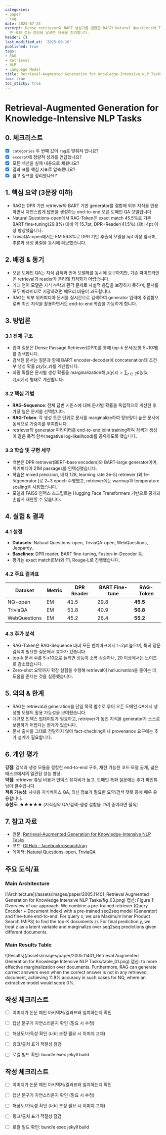 ```yaml
---
categories:
- paper
- rag
date: 2025-07-25
excerpt: Dense retriever와 BART 생성기를 결합한 RAG가 Natural Questions와 TriviaQA 등 지식집약 QA에서
  큰 폭의 성능 향상을 달성한 내용을 정리합니다.
header: {}
last_modified_at: '2025-09-16'
published: true
tags:
- RAG
- Retrieval
- NLP
- Language Model
title: Retrieval-Augmented Generation for Knowledge-Intensive NLP Tasks
toc: true
toc_sticky: true
---
```

# Retrieval-Augmented Generation for Knowledge-Intensive NLP Tasks

## 0. 체크리스트
- [x] `categories` 두 번째 값이 `rag`로 맞춰져 있나요?
- [x] `excerpt`에 정량적 성과를 언급했나요?
- [x] 모든 섹션을 실제 내용으로 채웠나요?
- [x] 결과 표를 핵심 지표로 압축했나요?
- [x] 참고 링크를 정리했나요?

## 1. 핵심 요약 (3문장 이하)
- RAG는 DPR 기반 retriever와 BART 기반 generator를 결합해 외부 지식을 인용하면서 자연스럽게 답변을 생성하는 end-to-end 오픈 도메인 QA 모델입니다.
- Natural Questions-open에서 RAG-Token은 exact match 45.5%로 기존 BART fine-tuning(29.8%) 대비 약 15.7pt, DPR+Reader(41.5%) 대비 4pt 이상 향상했습니다.
- TriviaQA-open에서는 EM 56.8%로 DPR 기반 추출식 모델을 5pt 이상 앞서며, 추론과 생성 품질을 동시에 확보했습니다.

## 2. 배경 & 동기
- 오픈 도메인 QA는 지식 검색과 언어 모델화를 동시에 요구하지만, 기존 파이프라인은 retrieval과 reader가 분리돼 최적화가 어렵습니다.
- 거대 언어 모델은 지식 누락과 환각 문제로 사실적 응답을 보장하지 못하며, 문서를 모두 파라미터로 저장하려면 메모리 비용이 과도합니다.
- RAG는 외부 위키피디아 문서를 실시간으로 검색하여 generator 입력에 주입함으로써 최신 지식을 활용하면서도 end-to-end 학습을 가능하게 합니다.

## 3. 방법론
### 3.1 전체 구조
- 입력 질문은 Dense Passage Retriever(DPR)를 통해 top-k 문서(보통 5~10개)를 검색합니다.
- 검색된 문서는 질문과 함께 BART encoder-decoder에 concatenation돼 조건부 생성 확률 $p(y|x, z)$를 계산합니다.
- 최종 확률은 문서별 생성 확률을 marginalization해 $p(y|x) = \sum_{z\in Z} p(y|x,z) p(z|x)$ 형태로 계산합니다.

### 3.2 핵심 기법
- **RAG-Sequence**: 전체 답변 시퀀스에 대해 문서별 확률을 독립적으로 계산한 후 가장 높은 문서를 선택합니다.
- **RAG-Token**: 각 생성 토큰 단위로 문서를 marginalize하여 정보량이 높은 문서에 동적으로 가중치를 부여합니다.
- retriever와 generator 파라미터를 end-to-end joint training하여 검색과 생성이 같은 목적 함수(negative log-likelihood)를 공유하도록 했습니다.

### 3.3 학습 및 구현 세부
- 백본은 DPR retriever(BERT-base encoders)와 BART-large generator이며, 위키피디아 21M passages를 인덱싱했습니다.
- 학습은 mixed precision, 배치 128, learning rate 3e-5( retriever )와 1e-5(generator )로 2~3 epoch 수행했고, retriever에는 warmup과 temperature scaling을 사용했습니다.
- 모델과 FAISS 인덱스 스크립트는 Hugging Face Transformers 기반으로 공개돼 손쉽게 재현할 수 있습니다.

## 4. 실험 & 결과
### 4.1 설정
- **Datasets**: Natural Questions-open, TriviaQA-open, WebQuestions, Jeopardy.
- **Baselines**: DPR reader, BART fine-tuning, Fusion-in-Decoder 등.
- 평가는 exact match(EM)와 F1, Rouge-L로 진행했습니다.

### 4.2 주요 결과표
| Dataset | Metric | DPR Reader | BART Fine-tune | RAG-Token |
| ------- | ------ | ---------- | -------------- | --------- |
| NQ-open | EM | 41.5 | 29.8 | **45.5** |
| TriviaQA | EM | 51.8 | 40.9 | **56.8** |
| WebQuestions | EM | 45.2 | 26.4 | **55.2** |

### 4.3 추가 분석
- RAG-Token은 RAG-Sequence 대비 모든 벤치마크에서 1~2pt 높으며, 특히 장문 검색이 필요한 질문에서 효과가 컸습니다.
- top-k 문서 수를 5→10으로 늘리면 성능이 소폭 상승하나, 20 이상에서는 노이즈로 감소했습니다.
- Zero-shot 요약까지 확장 실험을 수행해 retrieval이 hallucination을 줄이는 데 도움을 준다는 것을 실증했습니다.

## 5. 의의 & 한계
- RAG는 retrieval과 generation을 단일 목적 함수로 묶어 오픈 도메인 QA에서 생성형 모델의 활용 가능성을 보여줬습니다.
- 대규모 인덱스 업데이트가 필요하고, retriever가 놓친 지식을 generator가 스스로 보완하기 어렵다는 한계가 있습니다.
- 문서 출처를 그대로 전달하지 않아 fact-checking이나 provenance 요구에는 추가 설계가 필요합니다.

## 6. 개인 평가
**강점**: 검색과 생성 모듈을 결합한 end-to-end 구조, 재현 가능한 코드·모델 공개, 넓은 태스크에서의 일관된 성능 향상.  
**약점**: retriever 튜닝 비용과 인덱스 유지비가 높고, 도메인 특화 질문에는 추가 파인튜닝이 필수입니다.  
**적용 가능성**: 사내용 지식베이스 QA, 최신 정보가 필요한 요약/검색 챗봇 등에 매우 유용합니다.  
**추천도**: ★★★★★ (지식집약 QA/검색-생성 결합을 고려 중이라면 필독)

## 7. 참고 자료
- 원문: [Retrieval-Augmented Generation for Knowledge-Intensive NLP Tasks](https://arxiv.org/abs/2005.11401)
- 코드: [GitHub - facebookresearch/rag](https://github.com/facebookresearch/rag)
- 데이터: [Natural Questions-open](https://ai.google.com/research/NaturalQuestions), [TriviaQA](http://nlp.cs.washington.edu/triviaqa/)



## 주요 도식/표

### Main Architecture
![Architecture](/assets/images/paper/2005.11401_Retrieval Augmented Generation for Knowledge Intensive NLP Tasks/fig_03.png)
캡션: Figure 1: Overview of our approach. We combine a pre-trained retriever (Query Encoder + Document Index) with a pre-trained seq2seq model (Generator) and fine-tune end-to-end. For query x, we use Maximum Inner Product Search (MIPS) to find the top-K documents zi. For final prediction y, we treat z as a latent variable and marginalize over seq2seq predictions given different documents.

### Main Results Table
![Results](/assets/images/paper/2005.11401_Retrieval Augmented Generation for Knowledge Intensive NLP Tasks/table_01.png)
캡션: to more effective marginalization over documents. Furthermore, RAG can generate correct answers even when the correct answer is not in any retrieved document, achieving 11.8% accuracy in such cases for NQ, where an extractive model would score 0%.

## 작성 체크리스트

- [ ] 이미지가 논문 메인 아키텍처/결과표와 일치하는지 확인
- [ ] 캡션 문구가 자연스러운지 확인 (필요 시 수정)
- [ ] 해상도/가독성 확인 (너비 조정 필요 시 이미지 교체)
- [ ] 링크/출처 표기 적절성 점검
- [ ] 로컬 빌드 확인: bundle exec jekyll build


## 작성 체크리스트

- [ ] 이미지가 논문 메인 아키텍처/결과표와 일치하는지 확인
- [ ] 캡션 문구가 자연스러운지 확인 (필요 시 수정)
- [ ] 해상도/가독성 확인 (너비 조정 필요 시 이미지 교체)
- [ ] 링크/출처 표기 적절성 점검
- [ ] 로컬 빌드 확인: bundle exec jekyll build

